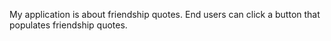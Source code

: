 My application is about friendship quotes.
End users can click a button that populates friendship quotes.